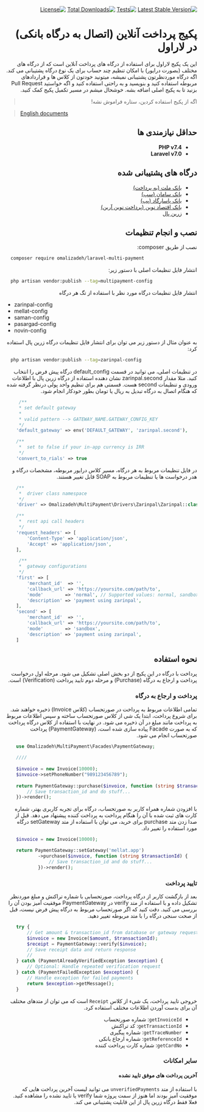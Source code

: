 <div dir="rtl">

[![Latest Stable Version](https://poser.pugx.org/omalizadeh/laravel-multi-payment/v)](//packagist.org/packages/omalizadeh/laravel-multi-payment)
[![Tests](https://github.com/omalizadeh/laravel-multi-payment/actions/workflows/tests.yml/badge.svg)](https://github.com/omalizadeh/laravel-multi-payment/actions/workflows/tests.yml)
[![Total Downloads](https://poser.pugx.org/omalizadeh/laravel-multi-payment/downloads)](//packagist.org/packages/omalizadeh/laravel-multi-payment)
[![License](https://poser.pugx.org/omalizadeh/laravel-multi-payment/license)](//packagist.org/packages/omalizadeh/laravel-multi-payment)

# پکیج پرداخت آنلاین (اتصال به درگاه بانکی) در لاراول

این یک پکیج لاراول برای استفاده از درگاه های پرداخت آنلاین است که از درگاه های مختلف (بصورت درایور) با امکان تنظیم چند
حساب برای یک نوع درگاه پشتیبانی می کند. اگه درگاه موردنظرتون پشتیبانی نمیشه، میتونید خودتون از کلاس ها و قراردادهای مربوطه استفاده کنید و بنویسید و به راحتی استفاده
کنید و اگه خواستید Pull Request بزنید تا به پکیج اصلی اضافه بشه. خوشحال میشم در مسیر تکمیل پکیج کمک کنید.
    
> اگه از پکیج استفاده کردین، ستاره فراموش نشه!

</div>

> [English documents][readme-link-en]

<div dir="rtl">

## حداقل نیازمندی ها

- **PHP v7.4**
- **Laravel v7.0**

## درگاه های پشتیبانی شده

- [بانک ملت (به پرداخت)](https://behpardakht.com)
- [بانک سامان (سپ)](https://sep.ir)
- [بانک پاسارگاد (پپ)](https://pep.co.ir)
- [بانک اقتصاد نوین (پرداخت نوین آرین)](https://pna.co.ir/)
- [زرین پال](https://zarinpal.com)

## نصب و انجام تنظیمات

نصب از طریق composer:

</div>

```bash 
  composer require omalizadeh/laravel-multi-payment
```

<div dir="rtl">
انتشار فایل تنظیمات اصلی با دستور زیر:
</div>

```bash
  php artisan vendor:publish --tag=multipayment-config
```

<div dir="rtl">
انتشار فایل تنظیمات درگاه مورد نظر با استفاده از تگ هر درگاه
</div>

- zarinpal-config
- mellat-config
- saman-config
- pasargad-config
- novin-config

<div dir="rtl">
به عنوان مثال از دستور زیر می توان برای انتشار فایل تنظیمات درگاه زرین پال استفاده کرد:
</div>

```bash
  php artisan vendor:publish --tag=zarinpal-config
```

<div dir="rtl">
در تنظیمات اصلی، می توانید در قسمت default_config درگاه پیش فرض را انتخاب کنید. مثلا مقدار zarinpal.second نشان دهنده استفاده از درگاه زرین پال با اطلاعات ورودی و تنظیمات second هست. قسمتی هم برای تنظیم واحد پولی درنظر گرفته شده که هنگام اتصال به درگاه تبدیل به ریال یا تومان بطور خودکار انجام شود.
</div>

```php
     /**
     * set default gateway
     * 
     * valid pattern --> GATEWAY_NAME.GATEWAY_CONFIG_KEY 
     */
    'default_gateway' => env('DEFAULT_GATEWAY', 'zarinpal.second'),

    /**
     *  set to false if your in-app currency is IRR
     */
    'convert_to_rials' => true
```

<div dir="rtl">
در فایل تنظیمات مربوط به هر درگاه، مسیر کلاس درایور مربوطه، مشخصات درگاه و هدر درخواست ها یا تنظیمات مربوط به SOAP قابل تغییر هستند.
</div>

```php
    /**
     *  driver class namespace
     */
    'driver' => Omalizadeh\MultiPayment\Drivers\Zarinpal\Zarinpal::class,

    /**
     *  rest api call headers
     */
    'request_headers' => [
        'Content-Type' => 'application/json',
        'Accept' => 'application/json',
    ],

     /**
     *  gateway configurations
     */
    'first' => [
        'merchant_id'  => '',
        'callback_url' => 'https://yoursite.com/path/to',
        'mode'        => 'normal', // Supported values: normal, sandbox, zaringate
        'description' => 'payment using zarinpal',
    ],
    'second' => [
        'merchant_id'  => '',
        'callback_url' => 'https://yoursite.com/path/to',
        'mode'        => 'sandbox',
        'description' => 'payment using zarinpal',
    ]
```

<div dir="rtl">

## نحوه استفاده

پرداخت با درگاه در این پکیج از دو بخش اصلی تشکیل می شود. مرحله اول درخواست پرداخت و ارجاع به درگاه (Purchase) و مرحله دوم تایید پرداخت (Verification) است.

### پرداخت و ارجاع به درگاه

تمامی اطلاعات مربوط به پرداخت در صورتحساب (کلاس Invoice) ذخیره خواهند شد. برای شروع پرداخت، ابتدا یک شی از کلاس صورتحساب
ساخته و سپس اطلاعات مربوط به پرداخت مانند مبلغ در آن ذخیره می شود. در نهایت با استفاده از کلاس درگاه پرداخت که به صورت Facade پیاده سازی شده است، (PaymentGateway) پرداخت صورتحساب انجام می شود.

</div>

```php
    use Omalizadeh\MultiPayment\Facades\PaymentGateway;
    
    ////
    
    $invoice = new Invoice(10000);
    $invoice->setPhoneNumber("989123456789");
    
    return PaymentGateway::purchase($invoice, function (string $transactionId) {
        // Save transaction_id and do stuff...
    })->render();
```

<div dir="rtl">

با افزودن شماره همراه کاربر به صورتحساب، درگاه برای تجربه کاربری بهتر، شماره کارت های ثبت شده با آن را هنگام پرداخت به پرداخت کننده پیشنهاد می دهد. قبل از صدا زدن متد purchase برای خرید، می توان با استفاده از متد setGateway درگاه مورد استفاده را تغییر داد.

</div>

```php
    $invoice = new Invoice(10000);

    return PaymentGateway::setGateway('mellat.app')
            ->purchase($invoice, function (string $transactionId) {
                // Save transaction_id and do stuff...
            })->render();
```

<div dir="rtl">

### تایید پرداخت

بعد از بازگشت کاربر از درگاه پرداخت، صورتحسابی با شماره تراکنش و مبلغ موردنظر تشکیل داده و با استفاده از متد verify در PaymentGateway
موفقیت آمیز بودن آن را بررسی می کنید. دقت کنید که اگر صورتحساب مربوط به درگاه پیش فرض نیست، قبل از صحت سنجی درگاه را با متد مربوطه تغییر دهید.

</div>

```php
    try {
        // Get amount & transaction_id from database or gateway request
        $invoice = new Invoice($amount, $transactionId);
        $receipt = PaymentGateway::verify($invoice);
        // Save receipt data and return response
        //
    } catch (PaymentAlreadyVerifiedException $exception) {
        // Optional: Handle repeated verification request
    } catch (PaymentFailedException $exception) {
        // Handle exception for failed payments
        return $exception->getMessage();
    }
```

<div dir="rtl">

خروجی تایید پرداخت، یک شیء از کلاس `Receipt` است که می توان از متدهای مختلف آن برای بدست آوردن اطلاعات مختلف استفاده
کرد.

- `getInvoiceId`: شماره صورتحساب
- `getTransactionId`: کد تراکنش
- `getTraceNumber`: شماره پیگیری
- `getReferenceId`: شماره ارجاع بانکی
- `getCardNo`: شماره کارت پرداخت کننده

### سایر امکانات

#### آخرین پرداخت های موفق تایید نشده

با استفاده از متد `unverifiedPayments` می توانید لیست آخرین پرداخت هایی که موفقیت آمیز بودند اما هنوز از سمت پروژه شما verify یا تایید نشده را مشاهده کنید. فعلا فقط درگاه زرین پال از این قابلیت پشتیبانی می کند.

</div>

[readme-link-fa]: README.md

[readme-link-en]: README-EN.md
